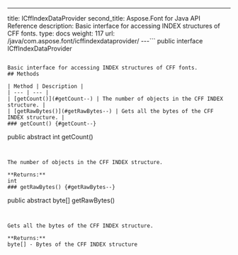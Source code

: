 ---
title: ICffIndexDataProvider
second_title: Aspose.Font for Java API Reference
description: Basic interface for accessing INDEX structures of CFF fonts.
type: docs
weight: 117
url: /java/com.aspose.font/icffindexdataprovider/
---```
public interface ICffIndexDataProvider
```

Basic interface for accessing INDEX structures of CFF fonts.
## Methods

| Method | Description |
| --- | --- |
| [getCount()](#getCount--) | The number of objects in the CFF INDEX structure. |
| [getRawBytes()](#getRawBytes--) | Gets all the bytes of the CFF INDEX structure. |
### getCount() {#getCount--}
```
public abstract int getCount()
```


The number of objects in the CFF INDEX structure.

**Returns:**
int
### getRawBytes() {#getRawBytes--}
```
public abstract byte[] getRawBytes()
```


Gets all the bytes of the CFF INDEX structure.

**Returns:**
byte[] - Bytes of the CFF INDEX structure
